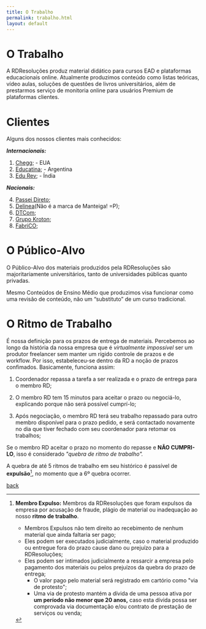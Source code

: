 ```yaml
---
title: O Trabalho
permalink: trabalho.html
layout: default
---
```


# O Trabalho

A RDResoluções produz material didático para cursos EAD e plataformas educacionais online.  Atualmente produzimos conteúdo como listas teóricas, vídeo aulas, soluções de questões de livros universitários, além de prestarmos serviço de monitoria online para usuários Premium de plataformas clientes. 

# Clientes

Alguns dos nossos clientes mais conhecidos:

***Internacionais:***
1. [Chegg](https://www.chegg.com/study); - EUA
2. [Educatina](https://www.educatina.com/); - Argentina
3. [Edu Rev](https://edurev.in/); - Índia

***Nacionais:***

4. [Passei Direto](https://www.passeidireto.com/);
5. [Delinea](http://www.delinea.com.br/)(Não é a marca de Manteiga! =P);
6. [DTCom](https://dtcom.com.br/);
7. [Grupo Kroton](http://www.kroton.com.br/);
8. [FabriCO](http://cursos.fabrico.com.br/);

# O Público-Alvo

O Público-Alvo dos materiais produzidos pela RDResoluções são majoritariamente universitários, tanto de universidades públicas quanto privadas.

Mesmo Conteúdos de Ensino Médio que produzimos visa funcionar como uma revisão de conteúdo, não um “substituto” de um curso tradicional.

# O Ritmo de Trabalho
É nossa definição para os prazos de entrega de materiais. Percebemos ao longo da história da nossa empresa que é *virtualmente impossível* ser um produtor freelancer sem manter um rígido controle de prazos e de workflow. Por isso, estabeleceu-se dentro da RD a noção de prazos confimados. Basicamente, funciona assim:

1. Coordenador repassa a tarefa a ser realizada e o prazo de entrega para o membro RD;

2. O membro RD tem 15 minutos para aceitar o prazo ou negociá-lo, explicando porque não será possível cumprí-lo;
3. Após negociação, o membro RD terá seu trabalho repassado para outro membro disponível para o prazo pedido, e será contactado novamente no dia que tiver fechado com seu coordenador para retomar os trabalhos;

Se o membro RD aceitar o prazo no momento do repasse e **NÃO CUMPRI-LO**, isso é considerado *"quebra de ritmo de trabalho".*

 A quebra de até 5 ritmos de trabalho em seu histórico é passível de **expulsão**[^exp], no momento que a 6º quebra ocorrer.


[^exp]: **Membro Expulso:** Membros da RDResoluções que foram expulsos da empresa por acusação de fraude, plágio de material ou inadequação ao nosso **ritmo de trabalho**.
	* Membros Expulsos não tem direito ao recebimento de nenhum material que  ainda faltaria ser pago;
	* Eles podem ser executados judicialmente, caso o material produzido ou entregue fora do prazo cause dano ou prejuízo para a RDResoluções;
	* Eles podem ser intimados judicialmente a ressarcir a empresa pelo pagamento dos materiais ou pelos prejuízos da quebra do prazo de entrega;
		* O valor pago pelo material será registrado em cartório como "via de protesto"; 
		* Uma via de protesto mantém a dívida de uma pessoa ativa por **um período não menor que 20 anos,** caso esta dívida possa ser comprovada via documentação e/ou contrato de prestação de serviços ou venda;
        
[back](./)